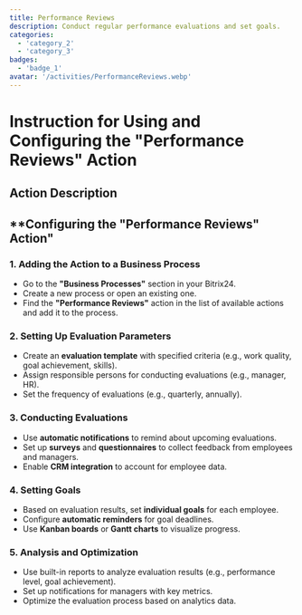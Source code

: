```yaml
---
title: Performance Reviews
description: Conduct regular performance evaluations and set goals.
categories: 
  - 'category_2'
  - 'category_3'
badges: 
  - 'badge_1'
avatar: '/activities/PerformanceReviews.webp'
---
```


# Instruction for Using and Configuring the "Performance Reviews" Action

## Action Description

## **Configuring the "Performance Reviews" Action"

### 1. Adding the Action to a Business Process
- Go to the **"Business Processes"** section in your Bitrix24.
- Create a new process or open an existing one.
- Find the **"Performance Reviews"** action in the list of available actions and add it to the process.

### 2. Setting Up Evaluation Parameters
- Create an **evaluation template** with specified criteria (e.g., work quality, goal achievement, skills).
- Assign responsible persons for conducting evaluations (e.g., manager, HR).
- Set the frequency of evaluations (e.g., quarterly, annually).

### 3. Conducting Evaluations
- Use **automatic notifications** to remind about upcoming evaluations.
- Set up **surveys** and **questionnaires** to collect feedback from employees and managers.
- Enable **CRM integration** to account for employee data.

### 4. Setting Goals
- Based on evaluation results, set **individual goals** for each employee.
- Configure **automatic reminders** for goal deadlines.
- Use **Kanban boards** or **Gantt charts** to visualize progress.

### 5. Analysis and Optimization
- Use built-in reports to analyze evaluation results (e.g., performance level, goal achievement).
- Set up notifications for managers with key metrics.
- Optimize the evaluation process based on analytics data.  
